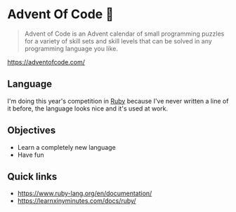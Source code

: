 # Advent Of Code 🎄
> Advent of Code is an Advent calendar of small programming puzzles for a variety of skill sets and skill levels that
> can be solved in any programming language you like.

https://adventofcode.com/

## Language
I'm doing this year's competition in [Ruby](https://www.ruby-lang.org/en/) because I've never written a line of it before, the language looks nice and it's used at work.

## Objectives
* Learn a completely new language
* Have fun

## Quick links
* https://www.ruby-lang.org/en/documentation/
* https://learnxinyminutes.com/docs/ruby/
